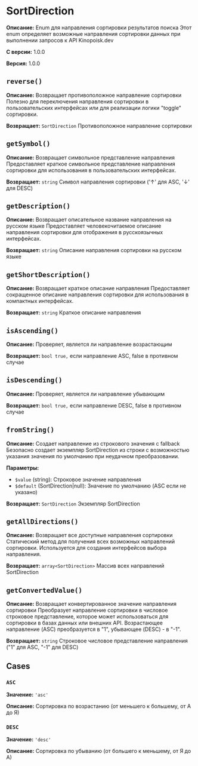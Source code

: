 # SortDirection

**Описание:** Enum для направления сортировки результатов поиска
Этот enum определяет возможные направления сортировки данных
при выполнении запросов к API Kinopoisk.dev

**С версии:** 1.0.0

**Версия:** 1.0.0

## `reverse()`

**Описание:** Возвращает противоположное направление сортировки
Полезно для переключения направления сортировки в пользовательских интерфейсах
или для реализации логики "toggle" сортировки.

**Возвращает:** `SortDirection` Противоположное направление сортировки

## `getSymbol()`

**Описание:** Возвращает символьное представление направления
Предоставляет краткое символьное представление направления сортировки
для использования в пользовательских интерфейсах.

**Возвращает:** `string` Символ направления сортировки ('↑' для ASC, '↓' для DESC)

## `getDescription()`

**Описание:** Возвращает описательное название направления на русском языке
Предоставляет человекочитаемое описание направления сортировки
для отображения в русскоязычных интерфейсах.

**Возвращает:** `string` Описание направления сортировки на русском языке

## `getShortDescription()`

**Описание:** Возвращает краткое описание направления
Предоставляет сокращенное описание направления сортировки
для использования в компактных интерфейсах.

**Возвращает:** `string` Краткое описание направления

## `isAscending()`

**Описание:** Проверяет, является ли направление возрастающим

**Возвращает:** `bool true,` если направление ASC, false в противном случае

## `isDescending()`

**Описание:** Проверяет, является ли направление убывающим

**Возвращает:** `bool true,` если направление DESC, false в противном случае

## `fromString()`

**Описание:** Создает направление из строкового значения с fallback
Безопасно создает экземпляр SortDirection из строки с возможностью
указания значения по умолчанию при неудачном преобразовании.

**Параметры:**

* `$value` (string): Строковое значение направления
* `$default` (SortDirection|null): Значение по умолчанию (ASC если не указано)

**Возвращает:** `SortDirection` Экземпляр SortDirection

## `getAllDirections()`

**Описание:** Возвращает все доступные направления сортировки
Статический метод для получения всех возможных направлений сортировки.
Используется для создания интерфейсов выбора направления.

**Возвращает:** `array<SortDirection>` Массив всех направлений SortDirection

## `getConvertedValue()`

**Описание:** Возвращает конвертированное значение направления сортировки
Преобразует направление сортировки в числовое строковое представление,
которое может использоваться для сортировки в базах данных или внешних API.
Возрастающее направление (ASC) преобразуется в "1", убывающее (DESC) - в "-1".

**Возвращает:** `string` Строковое числовое представление направления ("1" для ASC, "-1" для DESC)

## Cases

### `ASC`

**Значение:** `'asc'`

**Описание:** Сортировка по возрастанию (от меньшего к большему, от А до Я)

### `DESC`

**Значение:** `'desc'`

**Описание:** Сортировка по убыванию (от большего к меньшему, от Я до А)

